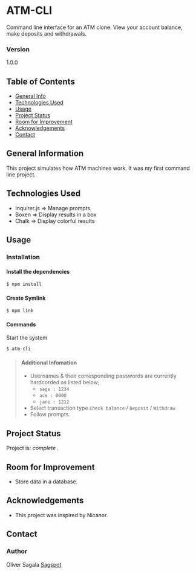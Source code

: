 # ATM-CLI

Command line interface for an ATM clone. View your account balance, make deposits and withdrawals.

### Version

1.0.0

## Table of Contents

- [General Info](#general-information)
- [Technologies Used](#technologies-used)
- [Usage](#usage)
- [Project Status](#project-status)
- [Room for Improvement](#room-for-improvement)
- [Acknowledgements](#acknowledgements)
- [Contact](#contact)
<!-- * [License](#license) -->

## General Information

This project simulates how ATM machines work. It was my first command line project.

## Technologies Used

- Inquirer.js => Manage prompts
- Boxen => Display results in a box
- Chalk => Display colorful results

## Usage

### Installation

#### Install the dependencies

```sh
$ npm install
```

#### Create Symlink

```sh
$ npm link
```

#### Commands

Start the system

```sh
$ atm-cli
```

> #### Additional Infomation
>
> - Usernames & their corresponding passwords are currently hardcorded as listed below;
>   - `sags : 1234`
>   - `ace : 0000`
>   - `jane : 1212`
> - Select transaction type `Check balance` / `Deposit` / `Withdraw`
> - Follow prompts.

## Project Status

Project is: _complete_ .

## Room for Improvement

- Store data in a database.

## Acknowledgements

- This project was inspired by Nicanor.

## Contact

### Author

Oliver Sagala
[Sagspot](https://sagspot.netlify.app/)
